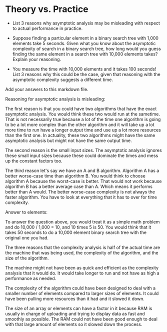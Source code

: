 # Theory vs. Practice

- List 3 reasons why asymptotic analysis may be misleading with respect to
  actual performance in practice.

- Suppose finding a particular element in a binary search tree with 1,000
  elements take 5 seconds. Given what you know about the asymptotic complexity
  of search in a binary search tree, how long would you guess finding the same
  element in a search tree with 10,000 elements takes? Explain your reasoning.

- You measure the time with 10,000 elements and it takes 100 seconds! List 3
  reasons why this could be the case, given that reasoning with the asymptotic
  complexity suggests a different time.

Add your answers to this markdown file.

Reasoning for asymptotic analysis is misleading: 

The first reason is that you could have two algorithms that have the exact asymptotic analysis. You would think these two would run at the sametime. That is not necessarily true because a lot of the time one algorithm is going to be a lot more complex than the other algorithm and it will take up a lot more time to run have a longer output time and use up a lot more resources than the first one. In actuality, these two algorithms might have the same asymptotic analysis but might not have the same output time. 

The second reason is the small input sizes. The asymptotic analysis ignores these small input sizes because these could dominate the times and mess up the constant factors too. 

The third reason let's say we have an A and B algorithm. Algorithm A has a better worse-case time than algorithm B. You would think to choose algorithm A because the worst-case is better. That would not work because algorithm B has a better average case than A. Which means it performs better than A would. The better worse-case complexity is not always the faster algorithm. You have to look at everything that it has to over for time complexity. 

Answer to elements: 

To answer the question above, you would treat it as a simple math problem and do 10,000 / 1,000 = 10, and 10 times 5 is 50. You would think that it takes 50 seconds to do a 10,000 element binary search tree with the original one you had. 

The three reasons that the complexity analysis is half of the actual time are the machine that was being used, the complexity of the algorithm, and the size of the algorithm. 

The machine might not have been as quick and efficient as the complexity analysis that it would do. It would take longer to run and not have as high a performance as needed.

The complexity of the algorithm could have been designed to deal with a smaller number of elements compared to larger sizes of elements. It could have been pulling more resources than it had and it slowed it down.

The size of an array or elements can have a factor in it because RAM is usually in charge of uploading and trying to display data as fast and smoothly as possible. The RAM could not have been good enough to deal with that large amount of elements so it slowed down the process. 
